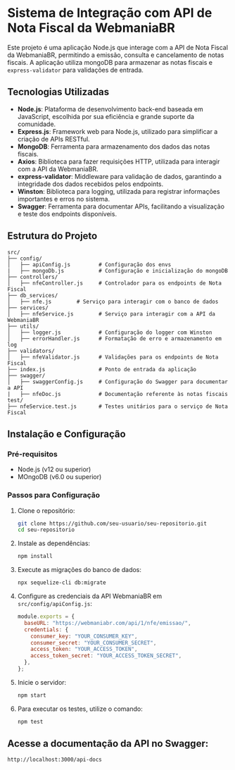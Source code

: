 # Sistema de Integração com API de Nota Fiscal da WebmaniaBR

Este projeto é uma aplicação Node.js que interage com a API de Nota Fiscal da WebmaniaBR, permitindo a emissão, consulta e cancelamento de notas fiscais. A aplicação utiliza mongoDB para armazenar as notas fiscais e `express-validator` para validações de entrada.

## Tecnologias Utilizadas

- **Node.js**: Plataforma de desenvolvimento back-end baseada em JavaScript, escolhida por sua eficiência e grande suporte da comunidade.
- **Express.js**: Framework web para Node.js, utilizado para simplificar a criação de APIs RESTful.
- **MongoDB**: Ferramenta para armazenamento dos dados das notas fiscais.
- **Axios**: Biblioteca para fazer requisições HTTP, utilizada para interagir com a API da WebmaniaBR.
- **express-validator**: Middleware para validação de dados, garantindo a integridade dos dados recebidos pelos endpoints.
- **Winston**: Biblioteca para logging, utilizada para registrar informações importantes e erros no sistema.
- **Swagger**: Ferramenta para documentar APIs, facilitando a visualização e teste dos endpoints disponíveis.

## Estrutura do Projeto

```plaintext
src/
├── config/
│   ├── apiConfig.js         # Configuração dos envs
|   ├── mongoDb.js           # Configuração e inicialização do mongoDB
├── controllers/
│   ├── nfeController.js     # Controlador para os endpoints de Nota Fiscal
├── db_services/
│   ├── nfe.js        # Serviço para interagir com o banco de dados
├── services/
│   ├── nfeService.js        # Serviço para interagir com a API da WebmaniaBR
├── utils/
│   ├── logger.js            # Configuração do logger com Winston
│   ├── errorHandler.js      # Formatação de erro e armazenamento em log
├── validators/
│   ├── nfeValidator.js      # Validações para os endpoints de Nota Fiscal
├── index.js                 # Ponto de entrada da aplicação
├── swagger/
│   ├── swaggerConfig.js     # Configuração do Swagger para documentar a API
|   ├── nfeDoc.js            # Documentação referente às notas fiscais
test/
├── nfeService.test.js       # Testes unitários para o serviço de Nota Fiscal
```

## Instalação e Configuração

### Pré-requisitos

- Node.js (v12 ou superior)
- MOngoDB (v6.0 ou superior)

### Passos para Configuração

1. Clone o repositório:

   ```sh
   git clone https://github.com/seu-usuario/seu-repositorio.git
   cd seu-repositorio
   ```

2. Instale as dependências:

   ```sh
   npm install
   ```

3. Execute as migrações do banco de dados:

   ```sh
   npx sequelize-cli db:migrate
   ```

4. Configure as credenciais da API WebmaniaBR em `src/config/apiConfig.js`:

   ```javascript
   module.exports = {
     baseURL: "https://webmaniabr.com/api/1/nfe/emissao/",
     credentials: {
       consumer_key: "YOUR_CONSUMER_KEY",
       consumer_secret: "YOUR_CONSUMER_SECRET",
       access_token: "YOUR_ACCESS_TOKEN",
       access_token_secret: "YOUR_ACCESS_TOKEN_SECRET",
     },
   };
   ```

5. Inicie o servidor:

   ```sh
   npm start
   ```

6. Para executar os testes, utilize o comando:

   ```sh
   npm test
   ```

## Acesse a documentação da API no Swagger:

```
http://localhost:3000/api-docs
```
